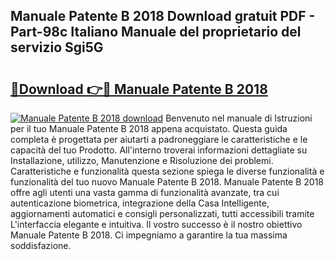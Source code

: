 ## Manuale Patente B 2018 Download gratuit PDF - Part-98c Italiano Manuale del proprietario del servizio Sgi5G

# <h2><a href="http://dfcb6vb.blite.top/?on=Manuale+Patente+B+2018">🔗Download 👉🔴 Manuale Patente B 2018</a></h2>

[![Manuale Patente B 2018 download](https://i.imgur.com/lujVjoI.png)](http://dfcb6vb.blite.top/?on=Manuale+Patente+B+2018)
Benvenuto nel manuale di Istruzioni per il tuo Manuale Patente B 2018 appena acquistato. Questa guida completa è progettata per aiutarti a padroneggiare le caratteristiche e le capacità del tuo Prodotto. All'interno troverai informazioni dettagliate su Installazione, utilizzo, Manutenzione e Risoluzione dei problemi. Caratteristiche e funzionalità questa sezione spiega le diverse funzionalità e funzionalità del tuo nuovo Manuale Patente B 2018. Manuale Patente B 2018 offre agli utenti una vasta gamma di funzionalità avanzate, tra cui autenticazione biometrica, integrazione della Casa Intelligente, aggiornamenti automatici e consigli personalizzati, tutti accessibili tramite L'interfaccia elegante e intuitiva. Il vostro successo è il nostro obiettivo Manuale Patente B 2018. Ci impegniamo a garantire la tua massima soddisfazione.
